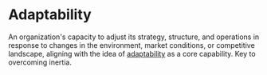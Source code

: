 # Adaptability

An organization's capacity to adjust its strategy, structure, and operations in response to changes in the environment, market conditions, or competitive landscape, aligning with the idea of [adaptability](https://en.wikipedia.org/wiki/Adaptability) as a core capability. Key to overcoming inertia.
